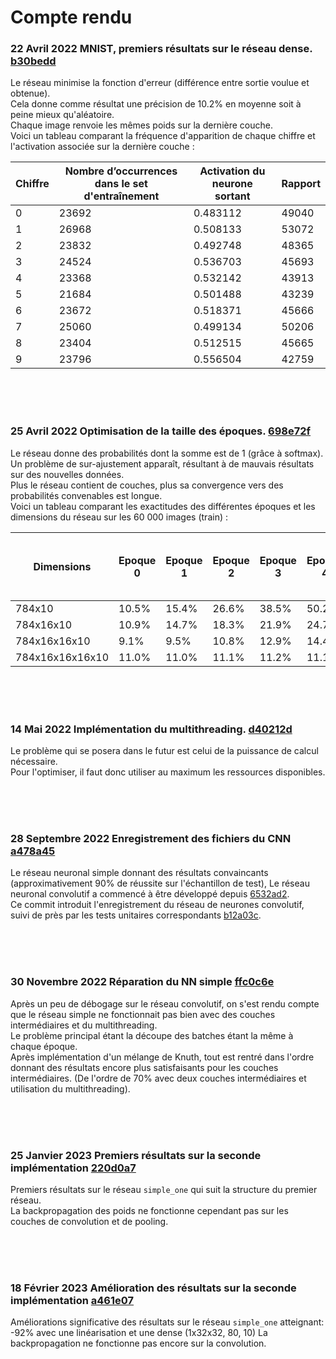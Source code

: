 # Compte rendu

### **22 Avril 2022** MNIST, premiers résultats sur le réseau dense. [b30bedd](https://github.com/julienChemillier/TIPE/commit/b30bedd375e23ec7c2e5b10acf397a10885d8b5e)
Le réseau minimise la fonction d'erreur (différence entre sortie voulue et obtenue).  
Cela donne comme résultat une précision de 10.2% en moyenne soit à peine mieux qu'aléatoire.  
Chaque image renvoie les mêmes poids sur la dernière couche.  
Voici un tableau comparant la fréquence d'apparition de chaque chiffre et l'activation associée sur la dernière couche :

| Chiffre | Nombre d’occurrences dans le set d'entraînement | Activation du neurone sortant | Rapport |
| --- | --- | --- | --- |
| 0 | 23692 | 0.483112 | 49040 |
| 1 | 26968 | 0.508133 | 53072 |
| 2 | 23832 | 0.492748 | 48365 |
| 3 | 24524 | 0.536703 | 45693 |
| 4 | 23368 | 0.532142 | 43913 |
| 5 | 21684 | 0.501488 | 43239 |
| 6 | 23672 | 0.518371 | 45666 |
| 7 | 25060 | 0.499134 | 50206 |
| 8 | 23404 | 0.512515 | 45665 |
| 9 | 23796 | 0.556504 | 42759 |

<br/>
<br/>
<br/>

### **25 Avril 2022** Optimisation de la taille des époques. [698e72f](https://github.com/julienChemillier/TIPE/commit/698e72f56ed93aa6f5d9c81912ee98461f534410)
Le réseau donne des probabilités dont la somme est de 1 (grâce à softmax).  
Un problème de sur-ajustement apparaît, résultant à de mauvais résultats sur des nouvelles données.  
Plus le réseau contient de couches, plus sa convergence vers des probabilités convenables est longue.  
Voici un tableau comparant les exactitudes des différentes époques et les dimensions du réseau sur les 60 000 images (train) :


| Dimensions | Epoque  0  | Epoque  1  | Epoque  2  | Epoque  3  | Epoque  4  | Epoque  5  | Epoque  6  | Epoque  7  | Epoque  8  | Epoque  9  | Epoque  10  | Epoque  11  | Epoque  12  | Epoque  13  | Epoque  14  | Epoque  15  | Epoque  16  | Epoque  17  | Epoque  18  | Epoque  19  | Epoque  20  | Epoque 1 nouveau dataset (t10k) |
| --- | --- | --- | --- | --- | --- | --- | --- | --- | --- | --- | --- | --- | --- | --- | --- | --- | --- | --- | --- | --- | --- | ------ |
| 784x10 | 10.5% |15.4% | 26.6% | 38.5% | 50.2% | 55.3% | 59.8% | 63.0% | 65.9% | 68.1% | 70.0% | 71.5% | 72.9% | 74.0% | 74.9% | 75.8% | 76.6% | 77.3% | 78.0% | 78.5% | 79.0% | 80.0% |
| 784x16x10 | 10.9% | 14.7% | 18.3% | 21.9% | 24.7% | 26.9% | 28.8% | 30.2% | 31.4% | 32.5% | 33.9% | 35.1% | 36.2% | 37.2% | 38.0% | 38.7% | 39.5% | 40.1% | 40.6% | 41.1% | 41.5% | 42.8% |
| 784x16x16x10 | 9.1% | 9.5% | 10.8% | 12.9% | 14.4% | 15.4% | 16.1% | 16.6% | 17.1% | 17.6% | 18.1% | 18.6% | 19.1% | 19.6% | 20.0% | 20.4% | 20.8% | 21.2% | 21.6% | 21.9% | 22.2% | 23.0% |
| 784x16x16x16x10 | 11.0% | 11.0% | 11.1% | 11.2% | 11.1% | 11.2% | 11.2% | 11.2% | 11.3% | 11.6% | 11.8% | 12.3% | 12.9% | 13.5% | 14.0% | 14.5% | 15.0% | 15.3% | 15.6% | 15.9% | 16.1% | 16.1% |

<br/>
<br/>
<br/>

### **14 Mai 2022** Implémentation du multithreading. [d40212d](https://github.com/julienChemillier/TIPE/commit/d40212d313b3e8260cb9f5527f261d5d86ad2d1b)
Le problème qui se posera dans le futur est celui de la puissance de calcul nécessaire.  
Pour l'optimiser, il faut donc utiliser au maximum les ressources disponibles.

<br/>
<br/>
<br/>

### **28 Septembre 2022** Enregistrement des fichiers du CNN [a478a45](https://github.com/julienChemillier/TIPE/commit/a478a454fd1698585b2de83c8abbdca36eb2111b)
Le réseau neuronal simple donnant des résultats convaincants (approximativement 90% de réussite sur l'échantillon de test),
Le réseau neuronal convolutif a commencé à être développé depuis [6532ad2](https://github.com/julienChemillier/TIPE/commit/6532ad2545f8882638209cc6918bf37a9f816840).  
Ce commit introduit l'enregistrement du réseau de neurones convolutif,
suivi de près par les tests unitaires correspondants [b12a03c](https://github.com/julienChemillier/TIPE/commit/b12a03c1baa8e8505066fa07ae2f20882a24854b).

<br/>
<br/>
<br/>

### **30 Novembre 2022** Réparation du NN simple [ffc0c6e](https://github.com/julienChemillier/TIPE/commit/ffc0c6ea9fe30c7e98624ca26867d984ec90c693)
Après un peu de débogage sur le réseau convolutif, on s'est rendu compte que le réseau simple ne fonctionnait pas bien avec des couches intermédiaires et du multithreading.  
Le problème principal étant la découpe des batches étant la même à chaque époque.  
Après implémentation d'un mélange de Knuth, tout est rentré dans l'ordre donnant des résultats encore plus satisfaisants pour les couches intermédiaires. (De l'ordre de 70% avec deux couches intermédiaires et utilisation du multithreading).

<br/>
<br/>
<br/>

### **25 Janvier 2023** Premiers résultats sur la seconde implémentation [220d0a7](https://github.com/julienChemillier/TIPE/commit/220d0a71be2a28f63ba1e1c7804e2e9fd909e12d)
Premiers résultats sur le réseau `simple_one` qui suit la structure du premier réseau.  
La backpropagation des poids ne fonctionne cependant pas sur les couches de convolution et de pooling.

<br/>
<br/>
<br/>

### **18 Février 2023** Amélioration des résultats sur la seconde implémentation [a461e07](https://github.com/julienChemillier/TIPE/commit/a461e0756a6ef1bd1e9fe587f84de7f406f1fd12)
Améliorations significative des résultats sur le réseau `simple_one` atteignant:
-92% avec une linéarisation et une dense (1x32x32, 80, 10)
La backpropagation ne fonctionne pas encore sur la convolution.